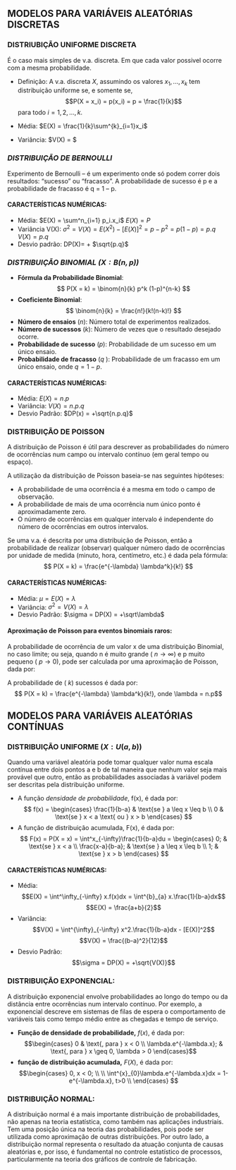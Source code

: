 
## MODELOS PARA VARIÁVEIS ALEATÓRIAS DISCRETAS

### DISTRIUBIÇÃO UNIFORME DISCRETA
É o caso mais simples de v.a. discreta. Em que cada valor possivel ocorre com a mesma probabilidade.

- Definição:
	  A v.a. discreta $X$, assumindo os valores $x_1, ..., x_k$ tem distribuição uniforme se, e somente se, $$P(X = x_i) = p(x_i) = p = \frac{1}{k}$$
	  para todo $i = 1, 2, ..., k$.
	  
- Média:
	 $E(X) = \frac{1}{k}\sum^{k}_{i=1}x_i$ 
- Variância:
	 $V(X) = $
### *DISTRIBUIÇÃO DE BERNOULLI* 
Experimento de Bernoulli – é um experimento onde só podem correr dois resultados: “sucesso” ou “fracasso”. A probabilidade de sucesso é p e a probabilidade de fracasso é q = 1 – p.
#### CARACTERÍSTICAS NUMÉRICAS: 
- Média: 
	$E(X) = \sum^n_{i=1} p_i.x_i$
	$E(X) = P$
- Variância V(X): 
	${\sigma}^2 = V(X) = E(X^2) - [E(X)]^2 = p - p^2 = p(1-p) = p.q$  
	$V(X) = p.q$
- Desvio padrão: 
	DP(X)= + $\sqrt{p.q}$

### *DISTRIBUIÇÃO BINOMIAL ($X: B(n, p)$)*

- **Fórmula da Probabilidade Binomial**:$$ P(X = k) = \binom{n}{k} p^k (1-p)^{n-k} $$
- **Coeficiente Binomial**:$$ \binom{n}{k} = \frac{n!}{k!(n-k)!} $$
- **Número de ensaios** ($n$): Número total de experimentos realizados.
- **Número de sucessos** ($k$): Número de vezes que o resultado desejado ocorre.
- **Probabilidade de sucesso** ($p$): Probabilidade de um sucesso em um único ensaio.
- **Probabilidade de fracasso** ($q$ ): Probabilidade de um fracasso em um único ensaio, onde $q = 1 - p$.

#### CARACTERÍSTICAS NUMÉRICAS:

- Média:
	$E(X) = n.p$
- Variância:
	$V(X) = n.p.q$
- Desvio Padrão:
	$DP(x) = +\sqrt{n.p.q}$

### **DISTRIBUIÇÃO DE POISSON**

A distribuição de Poisson é útil para descrever as probabilidades do número de ocorrências num campo ou intervalo contínuo (em geral tempo ou espaço).

A utilização da distribuição de Poisson baseia-se nas seguintes hipóteses:  
- A probabilidade de uma ocorrência é a mesma em todo o campo de observação.
-  A probabilidade de mais de uma ocorrência num único ponto é aproximadamente zero. 
- O número de ocorrências em qualquer intervalo é independente do número de ocorrências em outros intervalos. 

Se uma v.a. é descrita por uma distribuição de Poisson, então a probabilidade de realizar (observar) qualquer número dado de ocorrências por unidade de medida (minuto, hora, centímetro, etc.) é dada pela fórmula:$$ P(X = k) = \frac{e^{-\lambda} \lambda^k}{k!} $$
#### CARACTERÍSTICAS NUMÉRICAS:

- Média: 
	$\mu = E(X) = \lambda$
- Variância:
	$\sigma^2 = V(X) = \lambda$
- Desvio Padrão:
	$\sigma = DP(X) = +\sqrt\lambda$

#### Aproximação de Poisson para eventos binomiais raros: 
A probabilidade de ocorrência de um valor x de uma distribuição Binomial, no caso limite; ou seja, quando n é muito grande ( $n → \infty$) e p muito pequeno ( $p → 0$), pode ser calculada por uma aproximação de Poisson, dada por:

  A probabilidade de ( $k$) sucessos é dada por:
  $$ P(X = k) = \frac{e^{-\lambda} \lambda^k}{k!}, onde \lambda = n.p$$

## MODELOS PARA VARIÁVEIS ALEATÓRIAS CONTÍNUAS

### DISTRIBUIÇÃO UNIFORME ($X: U(a,b)$)
Quando uma variável aleatória pode tomar qualquer valor numa escala contínua entre dois pontos a e b de tal maneira que nenhum valor seja mais provável que outro, então as probabilidades associadas à variável podem ser descritas pela distribuição uniforme.
- A função *densidade de probabilidade*, f(x), é dada por:$$
f(x) = 
\begin{cases} 
\frac{1}{b-a} & \text{se } a \leq x \leq b \\
0 & \text{se } x < a \text{ ou } x > b
\end{cases}
$$
- A função de distribuição acumulada, F(x), é dada por:$$
F(x) = P(X = x) = \int^x_{-\infty}\frac{1}{b-a}du = 
\begin{cases} 
0; & \text{se } x < a \\
\frac{x-a}{b-a}; & \text{se } a \leq x \leq b \\
1; & \text{se } x > b 
\end{cases}
$$
#### CARACTERÍSTICAS NUMÉRICAS:
- Média: $$E(X) = \int^\infty_{-\infty} x.f(x)dx = \int^{b}_{a} x.\frac{1}{b-a}dx$$$$E(X) = \frac{a+b}{2}$$
- Variância:$$V(X) = \int^{\infty}_{-\infty} x^2.\frac{1}{b-a}dx - [E(X)]^2$$$$V(X) = \frac{(b-a)^2}{12}$$
- Desvio Padrão:$$\sigma = DP(X) = +\sqrt{V(X)}$$
### DISTRIBUIÇÃO EXPONENCIAL:
A distribuição exponencial envolve probabilidades ao longo do tempo ou da distância entre ocorrências num intervalo contínuo. Por exemplo, a exponencial descreve em sistemas de filas de espera o comportamento de variáveis tais como tempo médio entre as chegadas e tempo de serviço.

- **Função de densidade de probabilidade,** $f(x)$, é dada por:$$\begin{cases} 
0 & \text{, para } x < 0 \\
\lambda.e^{-\lambda.x}; & \text{, para } x \geq 0, \lambda > 0 
\end{cases}$$
- **função de distribuição acumulada,** $F(X)$, é dada por:$$\begin{cases}
0, x < 0; \\
\\
\int^{x}_{0}\lambda.e^{-\lambda.x}dx = 1-e^{-\lambda.x}, t>0
\\
\end{cases}
$$
### DISTRIBUIÇÃO NORMAL:
A distribuição normal é a mais importante distribuição de probabilidades, não apenas na teoria estatística, como também nas aplicações industriais. Tem uma posição única na teoria das probabilidades, pois pode ser utilizada como aproximação de outras distribuições. Por outro lado, a distribuição normal representa o resultado da atuação conjunta de causas aleatórias e, por isso, é fundamental no controle estatístico de processos, particularmente na teoria dos gráficos de controle de fabricação.

